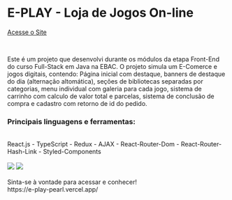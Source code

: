 <h1>E-PLAY - Loja de Jogos On-line</h1>

[Acesse o Site](https://e-play-pearl.vercel.app/)

<br/>

Este é um projeto que desenvolvi durante os módulos da etapa Front-End do curso Full-Stack em Java na EBAC.
O projeto simula um E-Comerce e jogos digitais, contendo: Página inicial com destaque, banners de destaque do dia (alternação altomática),
seções de bibliotecas separadas por categorias, menu individual com galeria para cada jogo, sistema de carrinho com calculo de valor total
e parcelas, sistema de conclusão de compra e cadastro com retorno de id do pedido.

<h3>Principais linguagens e ferramentas:</h3> <br/>
React.js - TypeScript - Redux - AJAX - React-Router-Dom - React-Router-Hash-Link - Styled-Components

<br/>
<br/>

<img src="https://servidor-estatico-tawny.vercel.app/home_eplay.png" />
<img src="https://servidor-estatico-tawny.vercel.app/products_eplay.png" />

<br/>
<br/>
Sinta-se à vontade para acessar e conhecer! <br/>
https://e-play-pearl.vercel.app/
